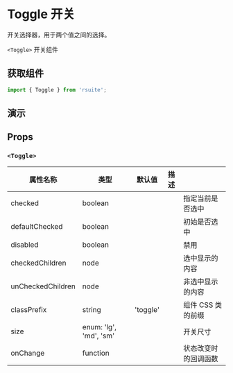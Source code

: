 # Toggle 开关 

开关选择器，用于两个值之间的选择。

`<Toggle>` 开关组件

## 获取组件

```js
import { Toggle } from 'rsuite';
```

## 演示

<!--{demo}-->

## Props

### `<Toggle>`

| 属性名称          | 类型                   | 默认值   | 描述 |                      |
| ----------------- | ---------------------- | -------- | ---- | -------------------- |
| checked           | boolean                |          |      | 指定当前是否选中     |
| defaultChecked    | boolean                |          |      | 初始是否选中         |
| disabled          | boolean                |          |      | 禁用                 |
| checkedChildren   | node                   |          |      | 选中显示的内容       |
| unCheckedChildren | node                   |          |      | 非选中显示的内容     |
| classPrefix       | string                 | 'toggle' |      | 组件 CSS 类的前缀           |
| size              | enum: 'lg', 'md', 'sm' |          |      | 开关尺寸             |
| onChange          | function               |          |      | 状态改变时的回调函数 |
